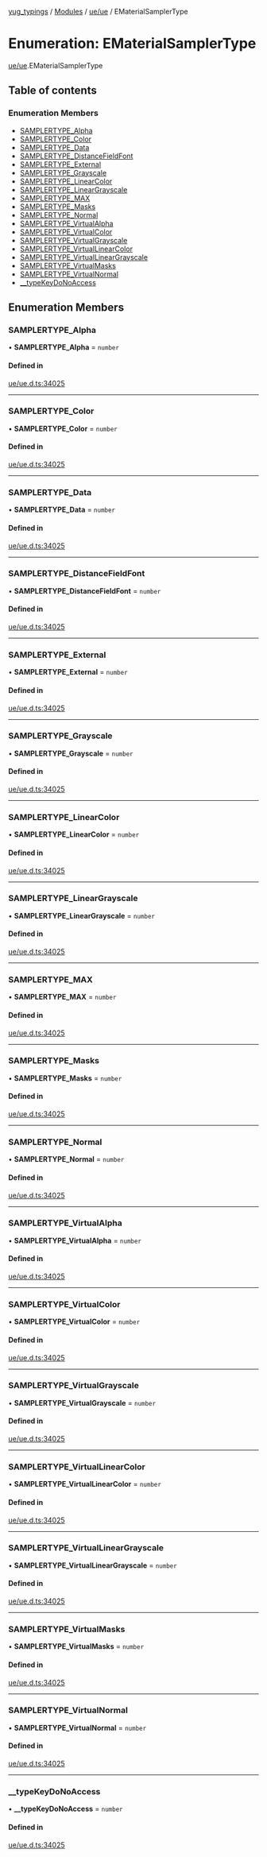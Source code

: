 [yug_typings](../README.md) / [Modules](../modules.md) / [ue/ue](../modules/ue_ue.md) / EMaterialSamplerType

# Enumeration: EMaterialSamplerType

[ue/ue](../modules/ue_ue.md).EMaterialSamplerType

## Table of contents

### Enumeration Members

- [SAMPLERTYPE\_Alpha](ue_ue.EMaterialSamplerType.md#samplertype_alpha)
- [SAMPLERTYPE\_Color](ue_ue.EMaterialSamplerType.md#samplertype_color)
- [SAMPLERTYPE\_Data](ue_ue.EMaterialSamplerType.md#samplertype_data)
- [SAMPLERTYPE\_DistanceFieldFont](ue_ue.EMaterialSamplerType.md#samplertype_distancefieldfont)
- [SAMPLERTYPE\_External](ue_ue.EMaterialSamplerType.md#samplertype_external)
- [SAMPLERTYPE\_Grayscale](ue_ue.EMaterialSamplerType.md#samplertype_grayscale)
- [SAMPLERTYPE\_LinearColor](ue_ue.EMaterialSamplerType.md#samplertype_linearcolor)
- [SAMPLERTYPE\_LinearGrayscale](ue_ue.EMaterialSamplerType.md#samplertype_lineargrayscale)
- [SAMPLERTYPE\_MAX](ue_ue.EMaterialSamplerType.md#samplertype_max)
- [SAMPLERTYPE\_Masks](ue_ue.EMaterialSamplerType.md#samplertype_masks)
- [SAMPLERTYPE\_Normal](ue_ue.EMaterialSamplerType.md#samplertype_normal)
- [SAMPLERTYPE\_VirtualAlpha](ue_ue.EMaterialSamplerType.md#samplertype_virtualalpha)
- [SAMPLERTYPE\_VirtualColor](ue_ue.EMaterialSamplerType.md#samplertype_virtualcolor)
- [SAMPLERTYPE\_VirtualGrayscale](ue_ue.EMaterialSamplerType.md#samplertype_virtualgrayscale)
- [SAMPLERTYPE\_VirtualLinearColor](ue_ue.EMaterialSamplerType.md#samplertype_virtuallinearcolor)
- [SAMPLERTYPE\_VirtualLinearGrayscale](ue_ue.EMaterialSamplerType.md#samplertype_virtuallineargrayscale)
- [SAMPLERTYPE\_VirtualMasks](ue_ue.EMaterialSamplerType.md#samplertype_virtualmasks)
- [SAMPLERTYPE\_VirtualNormal](ue_ue.EMaterialSamplerType.md#samplertype_virtualnormal)
- [\_\_typeKeyDoNoAccess](ue_ue.EMaterialSamplerType.md#__typekeydonoaccess)

## Enumeration Members

### SAMPLERTYPE\_Alpha

• **SAMPLERTYPE\_Alpha** = `number`

#### Defined in

[ue/ue.d.ts:34025](https://github.com/YugMetaverse/yug_typings/blob/25cad34/ue/ue.d.ts#L34025)

___

### SAMPLERTYPE\_Color

• **SAMPLERTYPE\_Color** = `number`

#### Defined in

[ue/ue.d.ts:34025](https://github.com/YugMetaverse/yug_typings/blob/25cad34/ue/ue.d.ts#L34025)

___

### SAMPLERTYPE\_Data

• **SAMPLERTYPE\_Data** = `number`

#### Defined in

[ue/ue.d.ts:34025](https://github.com/YugMetaverse/yug_typings/blob/25cad34/ue/ue.d.ts#L34025)

___

### SAMPLERTYPE\_DistanceFieldFont

• **SAMPLERTYPE\_DistanceFieldFont** = `number`

#### Defined in

[ue/ue.d.ts:34025](https://github.com/YugMetaverse/yug_typings/blob/25cad34/ue/ue.d.ts#L34025)

___

### SAMPLERTYPE\_External

• **SAMPLERTYPE\_External** = `number`

#### Defined in

[ue/ue.d.ts:34025](https://github.com/YugMetaverse/yug_typings/blob/25cad34/ue/ue.d.ts#L34025)

___

### SAMPLERTYPE\_Grayscale

• **SAMPLERTYPE\_Grayscale** = `number`

#### Defined in

[ue/ue.d.ts:34025](https://github.com/YugMetaverse/yug_typings/blob/25cad34/ue/ue.d.ts#L34025)

___

### SAMPLERTYPE\_LinearColor

• **SAMPLERTYPE\_LinearColor** = `number`

#### Defined in

[ue/ue.d.ts:34025](https://github.com/YugMetaverse/yug_typings/blob/25cad34/ue/ue.d.ts#L34025)

___

### SAMPLERTYPE\_LinearGrayscale

• **SAMPLERTYPE\_LinearGrayscale** = `number`

#### Defined in

[ue/ue.d.ts:34025](https://github.com/YugMetaverse/yug_typings/blob/25cad34/ue/ue.d.ts#L34025)

___

### SAMPLERTYPE\_MAX

• **SAMPLERTYPE\_MAX** = `number`

#### Defined in

[ue/ue.d.ts:34025](https://github.com/YugMetaverse/yug_typings/blob/25cad34/ue/ue.d.ts#L34025)

___

### SAMPLERTYPE\_Masks

• **SAMPLERTYPE\_Masks** = `number`

#### Defined in

[ue/ue.d.ts:34025](https://github.com/YugMetaverse/yug_typings/blob/25cad34/ue/ue.d.ts#L34025)

___

### SAMPLERTYPE\_Normal

• **SAMPLERTYPE\_Normal** = `number`

#### Defined in

[ue/ue.d.ts:34025](https://github.com/YugMetaverse/yug_typings/blob/25cad34/ue/ue.d.ts#L34025)

___

### SAMPLERTYPE\_VirtualAlpha

• **SAMPLERTYPE\_VirtualAlpha** = `number`

#### Defined in

[ue/ue.d.ts:34025](https://github.com/YugMetaverse/yug_typings/blob/25cad34/ue/ue.d.ts#L34025)

___

### SAMPLERTYPE\_VirtualColor

• **SAMPLERTYPE\_VirtualColor** = `number`

#### Defined in

[ue/ue.d.ts:34025](https://github.com/YugMetaverse/yug_typings/blob/25cad34/ue/ue.d.ts#L34025)

___

### SAMPLERTYPE\_VirtualGrayscale

• **SAMPLERTYPE\_VirtualGrayscale** = `number`

#### Defined in

[ue/ue.d.ts:34025](https://github.com/YugMetaverse/yug_typings/blob/25cad34/ue/ue.d.ts#L34025)

___

### SAMPLERTYPE\_VirtualLinearColor

• **SAMPLERTYPE\_VirtualLinearColor** = `number`

#### Defined in

[ue/ue.d.ts:34025](https://github.com/YugMetaverse/yug_typings/blob/25cad34/ue/ue.d.ts#L34025)

___

### SAMPLERTYPE\_VirtualLinearGrayscale

• **SAMPLERTYPE\_VirtualLinearGrayscale** = `number`

#### Defined in

[ue/ue.d.ts:34025](https://github.com/YugMetaverse/yug_typings/blob/25cad34/ue/ue.d.ts#L34025)

___

### SAMPLERTYPE\_VirtualMasks

• **SAMPLERTYPE\_VirtualMasks** = `number`

#### Defined in

[ue/ue.d.ts:34025](https://github.com/YugMetaverse/yug_typings/blob/25cad34/ue/ue.d.ts#L34025)

___

### SAMPLERTYPE\_VirtualNormal

• **SAMPLERTYPE\_VirtualNormal** = `number`

#### Defined in

[ue/ue.d.ts:34025](https://github.com/YugMetaverse/yug_typings/blob/25cad34/ue/ue.d.ts#L34025)

___

### \_\_typeKeyDoNoAccess

• **\_\_typeKeyDoNoAccess** = `number`

#### Defined in

[ue/ue.d.ts:34025](https://github.com/YugMetaverse/yug_typings/blob/25cad34/ue/ue.d.ts#L34025)
